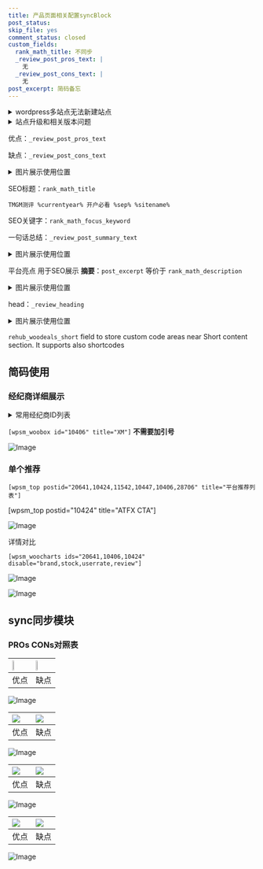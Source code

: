 ```yaml
---
title: 产品页面相关配置syncBlock
post_status: 
skip_file: yes
comment_status: closed
custom_fields:
  rank_math_title: 不同步
  _review_post_pros_text: |
    无
  _review_post_cons_text: |
    无
post_excerpt: 简码备忘
---
```

<details><summary>wordpress多站点无法新建站点</summary>

<li>和报错需要清理cookies一样的原因</li>
<li>wp-config.php里面<code>define( 'SUBDOMAIN_INSTALL', false );//子域名安装</code></li>
<li>新建子站点是用<code>define( 'SUBDOMAIN_INSTALL', true);//子域名安装</code> 完成以后，改成<code>false</code></li>
</details>

<details><summary>站点升级和相关版本问题</summary>

<p>wordpress：5.9.9
woocommerce：7.5.1
出现问题的地方：主题选项里面>><strong>Product layout >>compact style</strong></p>
<p>如何出现没有用过的字段 导致无法保存。先导出配置 然后进行修改，后面再次恢复即可。</p>
<p>出现部分字段无法显示时，需要返回默认布局后，对产品进行保存就好了。</p>
<p></p>
</details>

优点：`_review_post_pros_text`

缺点：`_review_post_cons_text`

<details><summary>图片展示使用位置</summary>

<img src="https://prod-files-secure.s3.us-west-2.amazonaws.com/39ed1227-6d7d-4570-be36-9ccd4a2c4241/f51d3d83-55d4-4bdf-9604-f37ec77ab556/Untitled.png?X-Amz-Algorithm=AWS4-HMAC-SHA256&X-Amz-Content-Sha256=UNSIGNED-PAYLOAD&X-Amz-Credential=ASIAZI2LB466VZG4NGDA%2F20250317%2Fus-west-2%2Fs3%2Faws4_request&X-Amz-Date=20250317T225518Z&X-Amz-Expires=3600&X-Amz-Security-Token=IQoJb3JpZ2luX2VjEPf%2F%2F%2F%2F%2F%2F%2F%2F%2F%2FwEaCXVzLXdlc3QtMiJHMEUCIQCk8xLcXDJoVPR%2B%2BJ3WK5lNwgwVPaIdW20RKGCAyRJcpgIgML5NW69KR%2F6Ofbtjh2JGtU6OBlN5anPPvM5IyBDr%2Bpcq%2FwMITxAAGgw2Mzc0MjMxODM4MDUiDJR7V5lX5jIm7aVBbCrcA7XeOZIDvdC2vzQ%2FtMBrl7%2BAl3D%2BN6yl3gigBgvLx2Uu84KLgfP73aGeGbasQxGDNePDY32T%2BV8%2BxRE7nN9mg8tP7rll2RJvelZjkeBNXQ78fUL4EhknQYTsutuXaMG1W34wDwJlfRlAgWYDiBy0vMGePJyJSB0usTT8bdX3ZsOT1i9aAoh8%2BllM%2FeTGC0wA48Ml1%2BeGZEIGSqdHwa7ZhH5q%2FK7KbI8%2Fhu5wvatgv4dhMrgVuChcMw3T2bPjhxHrWIHEx8PlyLHWMthsF6BAjMuRD4Yh12OaT3FhXF1V593XrlkXQDjJYoynFDn03%2B6IlL7OKVMbcjJI2QP3IhvqOx65796FaCABn7hnnfgf%2BANfHpv3eZ3TPg80GUt9QBggqXa8BOT5gIe46AyY5Vgcr4l3f9rnx%2B5w0hRMXb26JAPVXaf5FOAgPFr3%2FtcpedyDqdyNCAVAsb2pqnyZeQKknlaqyhWKFLOjQeSRj%2FEnE0e%2Fym%2Bt8kME0RLAT5IMOVF50TshZ3O%2Bwq2SjMZab6ChrOJBPXF%2F%2FSghdNtWlEPXxtawDHIJhzXPlHu8rziGLXhb6hDG7CyQm1BCn8blt4luONpc9%2Bao%2FgLRY2F4QPQrQcCNTuXLHysZBe66odccMLu%2F4r4GOqUB4IunWSfJ9KKMiaZMHSM3A0z%2BPWROFLF3ki4c9r33MuWH2lAbJo53%2BqFwfxFRO%2BB%2BoZK2lQI1PoD3NYUBbkvs0m1dR2w9XEEcsmWOY83NzHBqRQ6ElRuyVpOJfk4ket8z%2FdiH1apH5N4j4Sbw2g1FZhepHi2FYbFsojm0rfUe4sMQMuyfZsiILlYM2shvR5VLy8%2BJrVL2zji0LlImZS%2F0i%2BqkOycy&X-Amz-Signature=9dd969c147cdd5412d25f315ddb1aa04a2b937d31e9477ccfcccffb401324704&X-Amz-SignedHeaders=host&x-id=GetObject" alt="Image">
</details>

SEO标题：`rank_math_title`

`TMGM测评 %currentyear% 开户必看 %sep% %sitename%`

SEO关键字：`rank_math_focus_keyword`

一句话总结：`_review_post_summary_text`

<details><summary>图片展示使用位置</summary>

<img src="https://prod-files-secure.s3.us-west-2.amazonaws.com/39ed1227-6d7d-4570-be36-9ccd4a2c4241/4b96a922-296c-4f4e-8630-d1c870cbce01/Untitled.png?X-Amz-Algorithm=AWS4-HMAC-SHA256&X-Amz-Content-Sha256=UNSIGNED-PAYLOAD&X-Amz-Credential=ASIAZI2LB466TBOQYPRV%2F20250317%2Fus-west-2%2Fs3%2Faws4_request&X-Amz-Date=20250317T225519Z&X-Amz-Expires=3600&X-Amz-Security-Token=IQoJb3JpZ2luX2VjEPf%2F%2F%2F%2F%2F%2F%2F%2F%2F%2FwEaCXVzLXdlc3QtMiJGMEQCICCkvJTpmZ3kyl4kLt%2BtZ6cIVqU5ei2IPdSgbIp2yEvJAiBrE8Z6AWIMYPOJRh2VvjRp%2F5efQMcKPXLPSVrA6R3NzSr%2FAwhPEAAaDDYzNzQyMzE4MzgwNSIMG4PKFoQuZyFnZfLpKtwDSsfMFtgyz3csqINUZlHYs4sSIEMZzQ8s545xbdVeREuWlD7oCFllZIQK4%2Bt%2Fs6AO%2Fy%2FgCJ%2BWd7YG655fJZhERpcVFRNNqOdnb%2F12cEM0w3b15YwCQaSNZDUsSqiHzzkwjcSblRocbIIPB8xH%2Fdl3LRNX9Sk150PD4PVKc13CgOfuhrY3f%2FX0k2yoJnKuhto51BJ1APAHWglyaE4T3a9XhJLI4Cy6TbyN7Gb%2F1A5u6HcUMvKCinNfaPt7UW1so7nio85iReb%2BlIzOJFcjLUREk7qYkofq2TekiHJwMba9X0oCDBL%2FbwyUlUI1MXvWESuDYf90lyu46o%2Fr7HvAFn%2FVmc%2FTD4f1WJlcsQtr6uK0Kjzg0I%2Bt0stiq%2BnnetEalRilWPGV4fwLXRuY4ybYXZ7lNVq3FE0iv8LkpYf1NyuyKP9NtEdVJihUW7BiAes1gveVxNJ%2B2DNXjhZWbrqUHkxF%2BkVuwpsEkK6faHS6cwGQhuo8b8OqmFusWEY7OslpG2Hq7TzSA91ewSNwqcbARzw322dE5l%2FMAgnWRkl7JWsvNoAWzzva6CKtUfSVwpU3zPzJ18gr%2BYQx9CwFTaQ7Uh2qmVtMsQfqwAocq2CTxKwHHq%2Ban476cZsNf3cV%2Fx0wkr%2FivgY6pgEorx41t%2BUtIR9gdOkN%2FbzBHV03Lg6YuPTJjT3mzL74Y%2BSZIggF4m7pmGzeWv%2B0jFQ3DKLdpFveje2vR6BB17ztLeEuOgGjztg3wgjPmurdxzKD3xfT%2BU7%2FYQdzEZb7zgpES9msPtPR8IxYMESiuLG6qKs5PFUN5qja9JfK7bPF%2BekGw4gubfqmLDNsRXhStfZbwOw7pCVFe52x%2BUg%2Btrx%2FubeqspTV&X-Amz-Signature=7099d902759082ae0d10ae526906a012a2987f0ad66392ab5de5c1197150192d&X-Amz-SignedHeaders=host&x-id=GetObject" alt="Image">
</details>

平台亮点 用于SEO展示 **摘要**：`post_excerpt`  等价于 `rank_math_description`

<details><summary>图片展示使用位置</summary>

<img src="https://prod-files-secure.s3.us-west-2.amazonaws.com/39ed1227-6d7d-4570-be36-9ccd4a2c4241/1ee11f63-b60a-4dfe-a7a7-d58ff23b5d88/Untitled.png?X-Amz-Algorithm=AWS4-HMAC-SHA256&X-Amz-Content-Sha256=UNSIGNED-PAYLOAD&X-Amz-Credential=ASIAZI2LB466ZJEN2Y4R%2F20250317%2Fus-west-2%2Fs3%2Faws4_request&X-Amz-Date=20250317T225523Z&X-Amz-Expires=3600&X-Amz-Security-Token=IQoJb3JpZ2luX2VjEPf%2F%2F%2F%2F%2F%2F%2F%2F%2F%2FwEaCXVzLXdlc3QtMiJHMEUCIQCk7uJ946qZRXXry5Art69XM4FLGdPXqayHqauiCBMuyQIgSY%2FKBco1%2FKj7f%2BKRTv7LNumf4wpHz8xcdobiX7KPyToq%2FwMITxAAGgw2Mzc0MjMxODM4MDUiDGAGiWr76zYMQt2D3yrcA%2FF4e1PDzIedEfhwTelsQvW8kttITHVEHNxv3E9bjvG%2BP4oATy%2FI54fcmi64TZRba62JekBkPmUjyGIX5Cei%2FDIYhg48p8KF4oyEKjwW1OspzErnFYQn%2BveKj8kFKr%2BiY0GNGnjbTM84dNOpU%2F9%2BlQKbGOghD1xS4xy215zRbdUUnI9i84vniiF05YH8QlUjN2nuSBP49U78BLXTSwGGZViTBQOQRenDrCO8yR%2B%2F4b8R0%2BXxkkx4e0f79X%2F29vxCoanNOVXH3MIrVcz4z7YBYB9CEUG5M5c8xlBsxNm%2BoDsgJ%2FukRmg3jzzgvVHWFQV%2FtO5QbPyMKrEq8sEem%2FxS5nPnI9FrjWFXYEUey6gshOHCDXEXpofRdnXLFqb8i7Xp6PrcWvocK43v5qi0ghkrHt4SXBTEY%2F5HUoJUMopuhNETiCY7ya6yB0oneuJtewXncxTH4iXS4MQfOZhjpfp9V%2FiutiNOi3awqOi%2FHODsAGU0d9Q9qCy%2F1bXv0ZpmZ2K3bvmUv841sV3ehoKpLs8RhHszQaD3vx6ntde%2B6R2n17x2E8VFxBSqdY268rW1it7EPmBA7NbWRgsx5oiBLHsUCkeTrl94Dyce56KzpUtPhWDBcDvaQ5S%2BnP6doLfQMKm%2F4r4GOqUBFtEtoHcsxCtMQF%2BnlPouBV2FcBx50EDetpl71YDmQGl0gyjH3rqSm2vzXTC0RuGIhTUTjaY%2BsGKWW6wuLcweCA264JhSD9IlbC1ypSXqZ6Wwphdi0CJT7mosM9ZWHM01jilybBCyjI7TwYFJZt0rX1vutHmgHmoZe6IEMqdv80d6RD3WM6tX8BwHK6ZyihMRvVNlotiFsPHaqC1HkdFFlrMMYaY0&X-Amz-Signature=a54617981e7ee86068311a3dc3c665a5dc0a1b98ee725d9c9d103aad63c181ed&X-Amz-SignedHeaders=host&x-id=GetObject" alt="Image">
<img src="https://prod-files-secure.s3.us-west-2.amazonaws.com/39ed1227-6d7d-4570-be36-9ccd4a2c4241/ad4118b5-78d8-4fbe-801e-3b29b5d99c01/Untitled.png?X-Amz-Algorithm=AWS4-HMAC-SHA256&X-Amz-Content-Sha256=UNSIGNED-PAYLOAD&X-Amz-Credential=ASIAZI2LB466ZJEN2Y4R%2F20250317%2Fus-west-2%2Fs3%2Faws4_request&X-Amz-Date=20250317T225523Z&X-Amz-Expires=3600&X-Amz-Security-Token=IQoJb3JpZ2luX2VjEPf%2F%2F%2F%2F%2F%2F%2F%2F%2F%2FwEaCXVzLXdlc3QtMiJHMEUCIQCk7uJ946qZRXXry5Art69XM4FLGdPXqayHqauiCBMuyQIgSY%2FKBco1%2FKj7f%2BKRTv7LNumf4wpHz8xcdobiX7KPyToq%2FwMITxAAGgw2Mzc0MjMxODM4MDUiDGAGiWr76zYMQt2D3yrcA%2FF4e1PDzIedEfhwTelsQvW8kttITHVEHNxv3E9bjvG%2BP4oATy%2FI54fcmi64TZRba62JekBkPmUjyGIX5Cei%2FDIYhg48p8KF4oyEKjwW1OspzErnFYQn%2BveKj8kFKr%2BiY0GNGnjbTM84dNOpU%2F9%2BlQKbGOghD1xS4xy215zRbdUUnI9i84vniiF05YH8QlUjN2nuSBP49U78BLXTSwGGZViTBQOQRenDrCO8yR%2B%2F4b8R0%2BXxkkx4e0f79X%2F29vxCoanNOVXH3MIrVcz4z7YBYB9CEUG5M5c8xlBsxNm%2BoDsgJ%2FukRmg3jzzgvVHWFQV%2FtO5QbPyMKrEq8sEem%2FxS5nPnI9FrjWFXYEUey6gshOHCDXEXpofRdnXLFqb8i7Xp6PrcWvocK43v5qi0ghkrHt4SXBTEY%2F5HUoJUMopuhNETiCY7ya6yB0oneuJtewXncxTH4iXS4MQfOZhjpfp9V%2FiutiNOi3awqOi%2FHODsAGU0d9Q9qCy%2F1bXv0ZpmZ2K3bvmUv841sV3ehoKpLs8RhHszQaD3vx6ntde%2B6R2n17x2E8VFxBSqdY268rW1it7EPmBA7NbWRgsx5oiBLHsUCkeTrl94Dyce56KzpUtPhWDBcDvaQ5S%2BnP6doLfQMKm%2F4r4GOqUBFtEtoHcsxCtMQF%2BnlPouBV2FcBx50EDetpl71YDmQGl0gyjH3rqSm2vzXTC0RuGIhTUTjaY%2BsGKWW6wuLcweCA264JhSD9IlbC1ypSXqZ6Wwphdi0CJT7mosM9ZWHM01jilybBCyjI7TwYFJZt0rX1vutHmgHmoZe6IEMqdv80d6RD3WM6tX8BwHK6ZyihMRvVNlotiFsPHaqC1HkdFFlrMMYaY0&X-Amz-Signature=89fee0aa09a088debd6cc67f8681c2a426f34240b61a9b3b4717898964913dc4&X-Amz-SignedHeaders=host&x-id=GetObject" alt="Image">
<img src="https://prod-files-secure.s3.us-west-2.amazonaws.com/39ed1227-6d7d-4570-be36-9ccd4a2c4241/a38cf7c9-a79c-4b64-9e94-13589fe0758b/Untitled.png?X-Amz-Algorithm=AWS4-HMAC-SHA256&X-Amz-Content-Sha256=UNSIGNED-PAYLOAD&X-Amz-Credential=ASIAZI2LB466ZJEN2Y4R%2F20250317%2Fus-west-2%2Fs3%2Faws4_request&X-Amz-Date=20250317T225523Z&X-Amz-Expires=3600&X-Amz-Security-Token=IQoJb3JpZ2luX2VjEPf%2F%2F%2F%2F%2F%2F%2F%2F%2F%2FwEaCXVzLXdlc3QtMiJHMEUCIQCk7uJ946qZRXXry5Art69XM4FLGdPXqayHqauiCBMuyQIgSY%2FKBco1%2FKj7f%2BKRTv7LNumf4wpHz8xcdobiX7KPyToq%2FwMITxAAGgw2Mzc0MjMxODM4MDUiDGAGiWr76zYMQt2D3yrcA%2FF4e1PDzIedEfhwTelsQvW8kttITHVEHNxv3E9bjvG%2BP4oATy%2FI54fcmi64TZRba62JekBkPmUjyGIX5Cei%2FDIYhg48p8KF4oyEKjwW1OspzErnFYQn%2BveKj8kFKr%2BiY0GNGnjbTM84dNOpU%2F9%2BlQKbGOghD1xS4xy215zRbdUUnI9i84vniiF05YH8QlUjN2nuSBP49U78BLXTSwGGZViTBQOQRenDrCO8yR%2B%2F4b8R0%2BXxkkx4e0f79X%2F29vxCoanNOVXH3MIrVcz4z7YBYB9CEUG5M5c8xlBsxNm%2BoDsgJ%2FukRmg3jzzgvVHWFQV%2FtO5QbPyMKrEq8sEem%2FxS5nPnI9FrjWFXYEUey6gshOHCDXEXpofRdnXLFqb8i7Xp6PrcWvocK43v5qi0ghkrHt4SXBTEY%2F5HUoJUMopuhNETiCY7ya6yB0oneuJtewXncxTH4iXS4MQfOZhjpfp9V%2FiutiNOi3awqOi%2FHODsAGU0d9Q9qCy%2F1bXv0ZpmZ2K3bvmUv841sV3ehoKpLs8RhHszQaD3vx6ntde%2B6R2n17x2E8VFxBSqdY268rW1it7EPmBA7NbWRgsx5oiBLHsUCkeTrl94Dyce56KzpUtPhWDBcDvaQ5S%2BnP6doLfQMKm%2F4r4GOqUBFtEtoHcsxCtMQF%2BnlPouBV2FcBx50EDetpl71YDmQGl0gyjH3rqSm2vzXTC0RuGIhTUTjaY%2BsGKWW6wuLcweCA264JhSD9IlbC1ypSXqZ6Wwphdi0CJT7mosM9ZWHM01jilybBCyjI7TwYFJZt0rX1vutHmgHmoZe6IEMqdv80d6RD3WM6tX8BwHK6ZyihMRvVNlotiFsPHaqC1HkdFFlrMMYaY0&X-Amz-Signature=773f1c7db4bd7f3397da38a94e08904bb3b638521da2541f203ee284dcff88d8&X-Amz-SignedHeaders=host&x-id=GetObject" alt="Image">
<img src="https://prod-files-secure.s3.us-west-2.amazonaws.com/39ed1227-6d7d-4570-be36-9ccd4a2c4241/7da6fc1e-d2ac-42ae-8c75-cb5749aa18f6/Untitled.png?X-Amz-Algorithm=AWS4-HMAC-SHA256&X-Amz-Content-Sha256=UNSIGNED-PAYLOAD&X-Amz-Credential=ASIAZI2LB466ZJEN2Y4R%2F20250317%2Fus-west-2%2Fs3%2Faws4_request&X-Amz-Date=20250317T225523Z&X-Amz-Expires=3600&X-Amz-Security-Token=IQoJb3JpZ2luX2VjEPf%2F%2F%2F%2F%2F%2F%2F%2F%2F%2FwEaCXVzLXdlc3QtMiJHMEUCIQCk7uJ946qZRXXry5Art69XM4FLGdPXqayHqauiCBMuyQIgSY%2FKBco1%2FKj7f%2BKRTv7LNumf4wpHz8xcdobiX7KPyToq%2FwMITxAAGgw2Mzc0MjMxODM4MDUiDGAGiWr76zYMQt2D3yrcA%2FF4e1PDzIedEfhwTelsQvW8kttITHVEHNxv3E9bjvG%2BP4oATy%2FI54fcmi64TZRba62JekBkPmUjyGIX5Cei%2FDIYhg48p8KF4oyEKjwW1OspzErnFYQn%2BveKj8kFKr%2BiY0GNGnjbTM84dNOpU%2F9%2BlQKbGOghD1xS4xy215zRbdUUnI9i84vniiF05YH8QlUjN2nuSBP49U78BLXTSwGGZViTBQOQRenDrCO8yR%2B%2F4b8R0%2BXxkkx4e0f79X%2F29vxCoanNOVXH3MIrVcz4z7YBYB9CEUG5M5c8xlBsxNm%2BoDsgJ%2FukRmg3jzzgvVHWFQV%2FtO5QbPyMKrEq8sEem%2FxS5nPnI9FrjWFXYEUey6gshOHCDXEXpofRdnXLFqb8i7Xp6PrcWvocK43v5qi0ghkrHt4SXBTEY%2F5HUoJUMopuhNETiCY7ya6yB0oneuJtewXncxTH4iXS4MQfOZhjpfp9V%2FiutiNOi3awqOi%2FHODsAGU0d9Q9qCy%2F1bXv0ZpmZ2K3bvmUv841sV3ehoKpLs8RhHszQaD3vx6ntde%2B6R2n17x2E8VFxBSqdY268rW1it7EPmBA7NbWRgsx5oiBLHsUCkeTrl94Dyce56KzpUtPhWDBcDvaQ5S%2BnP6doLfQMKm%2F4r4GOqUBFtEtoHcsxCtMQF%2BnlPouBV2FcBx50EDetpl71YDmQGl0gyjH3rqSm2vzXTC0RuGIhTUTjaY%2BsGKWW6wuLcweCA264JhSD9IlbC1ypSXqZ6Wwphdi0CJT7mosM9ZWHM01jilybBCyjI7TwYFJZt0rX1vutHmgHmoZe6IEMqdv80d6RD3WM6tX8BwHK6ZyihMRvVNlotiFsPHaqC1HkdFFlrMMYaY0&X-Amz-Signature=ecabdd1890302f446c83a2e499337269eceee4b0b6ac996986db7e0836523928&X-Amz-SignedHeaders=host&x-id=GetObject" alt="Image">
<img src="https://prod-files-secure.s3.us-west-2.amazonaws.com/39ed1227-6d7d-4570-be36-9ccd4a2c4241/7e97f40a-eaee-47f5-b2f9-475f96808fa7/Untitled.png?X-Amz-Algorithm=AWS4-HMAC-SHA256&X-Amz-Content-Sha256=UNSIGNED-PAYLOAD&X-Amz-Credential=ASIAZI2LB466ZJEN2Y4R%2F20250317%2Fus-west-2%2Fs3%2Faws4_request&X-Amz-Date=20250317T225523Z&X-Amz-Expires=3600&X-Amz-Security-Token=IQoJb3JpZ2luX2VjEPf%2F%2F%2F%2F%2F%2F%2F%2F%2F%2FwEaCXVzLXdlc3QtMiJHMEUCIQCk7uJ946qZRXXry5Art69XM4FLGdPXqayHqauiCBMuyQIgSY%2FKBco1%2FKj7f%2BKRTv7LNumf4wpHz8xcdobiX7KPyToq%2FwMITxAAGgw2Mzc0MjMxODM4MDUiDGAGiWr76zYMQt2D3yrcA%2FF4e1PDzIedEfhwTelsQvW8kttITHVEHNxv3E9bjvG%2BP4oATy%2FI54fcmi64TZRba62JekBkPmUjyGIX5Cei%2FDIYhg48p8KF4oyEKjwW1OspzErnFYQn%2BveKj8kFKr%2BiY0GNGnjbTM84dNOpU%2F9%2BlQKbGOghD1xS4xy215zRbdUUnI9i84vniiF05YH8QlUjN2nuSBP49U78BLXTSwGGZViTBQOQRenDrCO8yR%2B%2F4b8R0%2BXxkkx4e0f79X%2F29vxCoanNOVXH3MIrVcz4z7YBYB9CEUG5M5c8xlBsxNm%2BoDsgJ%2FukRmg3jzzgvVHWFQV%2FtO5QbPyMKrEq8sEem%2FxS5nPnI9FrjWFXYEUey6gshOHCDXEXpofRdnXLFqb8i7Xp6PrcWvocK43v5qi0ghkrHt4SXBTEY%2F5HUoJUMopuhNETiCY7ya6yB0oneuJtewXncxTH4iXS4MQfOZhjpfp9V%2FiutiNOi3awqOi%2FHODsAGU0d9Q9qCy%2F1bXv0ZpmZ2K3bvmUv841sV3ehoKpLs8RhHszQaD3vx6ntde%2B6R2n17x2E8VFxBSqdY268rW1it7EPmBA7NbWRgsx5oiBLHsUCkeTrl94Dyce56KzpUtPhWDBcDvaQ5S%2BnP6doLfQMKm%2F4r4GOqUBFtEtoHcsxCtMQF%2BnlPouBV2FcBx50EDetpl71YDmQGl0gyjH3rqSm2vzXTC0RuGIhTUTjaY%2BsGKWW6wuLcweCA264JhSD9IlbC1ypSXqZ6Wwphdi0CJT7mosM9ZWHM01jilybBCyjI7TwYFJZt0rX1vutHmgHmoZe6IEMqdv80d6RD3WM6tX8BwHK6ZyihMRvVNlotiFsPHaqC1HkdFFlrMMYaY0&X-Amz-Signature=a3589262c37d937f4d64f34f02ee6a24c3a352961b96bc56c56d5206d027a625&X-Amz-SignedHeaders=host&x-id=GetObject" alt="Image">
</details>

head：`_review_heading`

<details><summary>图片展示使用位置</summary>

<img src="https://prod-files-secure.s3.us-west-2.amazonaws.com/39ed1227-6d7d-4570-be36-9ccd4a2c4241/3a4650ad-9887-415c-889a-edd51fa54f27/Untitled.png?X-Amz-Algorithm=AWS4-HMAC-SHA256&X-Amz-Content-Sha256=UNSIGNED-PAYLOAD&X-Amz-Credential=ASIAZI2LB466XEEDKZHY%2F20250317%2Fus-west-2%2Fs3%2Faws4_request&X-Amz-Date=20250317T225524Z&X-Amz-Expires=3600&X-Amz-Security-Token=IQoJb3JpZ2luX2VjEPf%2F%2F%2F%2F%2F%2F%2F%2F%2F%2FwEaCXVzLXdlc3QtMiJHMEUCIGecfQQL9kw%2FqqLRovKXWPrUWwvu9MvlivqIKOBOrEyBAiEApY7uf9osgEKz%2FBfbFOJ01P1554r1VFb23A9wjFmWFgoq%2FwMITxAAGgw2Mzc0MjMxODM4MDUiDIzpw8e9eW2EfpgcQyrcA9ekdiX5Vtn%2FECHHZDeLR4KWK9xiBj9ZrxfXv2myEToB6zTPZVPiUBfJoxD6Wm2rE2sgTHrYiqceOIK%2FZMgKS6eIo%2Bvj%2F85bVnZfPXdKUTwZOXgKFADxfZApjTet%2Fky7JQXZeM9CW%2B7ccPX%2FJAQ7Y%2BH6pCxKizeMopuU7Y0cPgrEiyiShtdxaMmDDkpr2su0o1kUtudU8LIG1z5E%2Fy%2BpUGWOqivPFHiP88kHhvxz7wQ2FvAa4tSvIqTJR6DYvt6P%2BjY9%2FYeItJtpS5mQlvmSMemCldoez5XuD%2Fh0FNKFO8a%2Blbgfal2BzspnLC2BUXdoILBo8RnBRnd31hEAOBfiJj3QjI87Eya8YLvEwn6gEFlDjUXTBcCMvWeXC3giC5fboskt2c%2BFeN4IREvW0xdLp7QeZIGgXEHIAVLFnBiRbXiwX1iYLqFMoDgULcZUIFc8ppoPIawMsuNCNVcRlOz3rsGLcO6hnUw1zWNOnaT9UffAHoPFQTZ8K3Rls3lnAdijrREj1FxPSJZbi9idbH5I5FisnN9GHGit4IIN0lYQNHHCrKtBALASRnw9u7gWrOHeToGPp95BmOq9JRTjtVHeocmrImpvDD7du0Q6qYCq1QTussqRYaJiAGzfodytMPm%2F4r4GOqUBVmGD2%2FBzXLZ1jqQa59WZz0FGRjw1bN2nGwxuyws0ddsMu40nQ3fFOHZQ2MgH7IqybQHE%2FySAH1R3tYVMWBQaBPa90W2QTrcQjWOjv1eCnuLJya2IcFYFNGxk0%2FdcmG4qJbej4JXvb62LyP9YLD%2Bj1M3JWuox9EWJ%2FivVwM8L%2B586wZK1IIS8lCrz2HfSWtWQNK%2FCAQ2XhqTUn67%2BsnFz9JvZKR1M&X-Amz-Signature=bfa500bca9c365188ac644465fbce20e06f8471ec556728e3f546cd1d5e7fdb2&X-Amz-SignedHeaders=host&x-id=GetObject" alt="Image">
</details>

`rehub_woodeals_short`	field to store custom code areas near Short content section. It supports also shortcodes



## 简码使用

### 经纪商详细展示

<details><summary>常用经纪商ID列表</summary>

<pre><code class="php">嘉盛 ===> 20641  [wpsm_woobox id="20641" title="嘉盛"]
易信easymarkets ===> 11542  [wpsm_woobox id="11542" title="易信easymarkets"]
ATFX外汇 ===> 10424  [wpsm_woobox id="10424" title="ATFX"]
XM ===> 10406  [wpsm_woobox id="10406" title="XM"]
TMGM ===> 29622  [wpsm_woobox id="29622" title="TMGM"]
HYCM ===> 10447  [wpsm_woobox id="10447" title="HYCM"]
fpmarkets澳福外汇 ===> 20639  [wpsm_woobox id="20639" title="fpmarkets澳福外汇"]</code></pre>
</details>

`[wpsm_woobox id="10406" title="XM"]` **不需要加引号**

![Image](https://prod-files-secure.s3.us-west-2.amazonaws.com/39ed1227-6d7d-4570-be36-9ccd4a2c4241/4f898f9d-0fa7-4e43-acd3-ac6bc7be575a/Untitled.png?X-Amz-Algorithm=AWS4-HMAC-SHA256&X-Amz-Content-Sha256=UNSIGNED-PAYLOAD&X-Amz-Credential=ASIAZI2LB4665XUME5GR%2F20250317%2Fus-west-2%2Fs3%2Faws4_request&X-Amz-Date=20250317T225517Z&X-Amz-Expires=3600&X-Amz-Security-Token=IQoJb3JpZ2luX2VjEPb%2F%2F%2F%2F%2F%2F%2F%2F%2F%2FwEaCXVzLXdlc3QtMiJHMEUCIQCj5YvEpSDRTD833Gie9lr7QJ6cPO92yDukLY2hZuUdWgIgSy9%2FXsKbswOeKMW0FiWjS1iGsuIWeEg5ElKtge4TJowq%2FwMITxAAGgw2Mzc0MjMxODM4MDUiDE6hV6f%2BGNrmka3ElCrcA3SxVGppY01bSSdmZfBiVEuQS%2BMl4iS6CVhQ%2FPJaacmzSdtyoGUS2M96ZZb3JP59ljRGmtcE2wATSCkhU%2BcCjUBZwWNIB6sTSi6f0xoCQzNd3HrXyLDtz5SwftsnHwz1Cl6TZPDVBP1S8My%2Bn7VQfVAXWJep8p0dXGW%2B6Joxfz5pAi7sYAkVyeBT7Yax7GYPqC6bUxKB4WhDG3jL1A8U2f9I%2BmeO4qA1B2U0Qd8lFLjlkDrphNLREUE4QKW1qTejW6pPnTgwPny2iZINlekcUvFsqj3RJbrcipVEEjiifME9GfoCDW14bFewYoyulkjheOsoaASvA04rDHpQY2SOSwrxzqdPA4bSLmWqFabjGKAQESQ7NSuCjJxfvRhbug0dpX043RUlgO21zsMrgnGW4pRkewvzSbbgM6bDcI9VPjtHjjB5Yc1qV4Sw2N3sYKx%2FvKZUOI6ETWJXs0uXVG27Qy%2BcfV8y0Pd4yDmL%2BzpqP0TfFStePho7APwBDMPiWbeJaNL3K18tyhkhJLDATkRXsXtC%2FwPTEbe0dkY%2FVoQKTbNL0NRFggpzzmHOiEt0UfwBBiCQOrs0o8EHa0R6UcCx86eXjlboSeyOF26%2Bv2hgEz8DjrpGJcrB3zEqP6%2FiMP2%2B4r4GOqUB7IJXE3TaEWvsxdKavj5%2B83Z6YsFE6YMgnHzBHwOsa6u0R3iB0Yg1FJVulFX52ALvpSR7Jn7hXzGT%2FDVb3IIDgXqMfNM2gCyWz9L76Jw%2FSvNEhAxCztWhE195HgbJi%2FgU8bhvGipyY5J8l8vfNBMUBE350kQG7p90V5n4HwkqMcWq7Hm7nanHV%2B6GRuY37sZoGJled0hznxObo%2BkA77Hi%2BHz4G0qN&X-Amz-Signature=b31fe68e655ca3841cdaff8e473897bae97da8693024673138cd2b669821d1d6&X-Amz-SignedHeaders=host&x-id=GetObject)

### 单个推荐
`[wpsm_top postid="20641,10424,11542,10447,10406,28706" title="平台推荐列表"]`

[wpsm_top postid="10424" title="ATFX CTA"]

![Image](https://prod-files-secure.s3.us-west-2.amazonaws.com/39ed1227-6d7d-4570-be36-9ccd4a2c4241/5ac620dc-51a8-48b6-b55d-91f47299193c/Untitled.png?X-Amz-Algorithm=AWS4-HMAC-SHA256&X-Amz-Content-Sha256=UNSIGNED-PAYLOAD&X-Amz-Credential=ASIAZI2LB4665XUME5GR%2F20250317%2Fus-west-2%2Fs3%2Faws4_request&X-Amz-Date=20250317T225517Z&X-Amz-Expires=3600&X-Amz-Security-Token=IQoJb3JpZ2luX2VjEPb%2F%2F%2F%2F%2F%2F%2F%2F%2F%2FwEaCXVzLXdlc3QtMiJHMEUCIQCj5YvEpSDRTD833Gie9lr7QJ6cPO92yDukLY2hZuUdWgIgSy9%2FXsKbswOeKMW0FiWjS1iGsuIWeEg5ElKtge4TJowq%2FwMITxAAGgw2Mzc0MjMxODM4MDUiDE6hV6f%2BGNrmka3ElCrcA3SxVGppY01bSSdmZfBiVEuQS%2BMl4iS6CVhQ%2FPJaacmzSdtyoGUS2M96ZZb3JP59ljRGmtcE2wATSCkhU%2BcCjUBZwWNIB6sTSi6f0xoCQzNd3HrXyLDtz5SwftsnHwz1Cl6TZPDVBP1S8My%2Bn7VQfVAXWJep8p0dXGW%2B6Joxfz5pAi7sYAkVyeBT7Yax7GYPqC6bUxKB4WhDG3jL1A8U2f9I%2BmeO4qA1B2U0Qd8lFLjlkDrphNLREUE4QKW1qTejW6pPnTgwPny2iZINlekcUvFsqj3RJbrcipVEEjiifME9GfoCDW14bFewYoyulkjheOsoaASvA04rDHpQY2SOSwrxzqdPA4bSLmWqFabjGKAQESQ7NSuCjJxfvRhbug0dpX043RUlgO21zsMrgnGW4pRkewvzSbbgM6bDcI9VPjtHjjB5Yc1qV4Sw2N3sYKx%2FvKZUOI6ETWJXs0uXVG27Qy%2BcfV8y0Pd4yDmL%2BzpqP0TfFStePho7APwBDMPiWbeJaNL3K18tyhkhJLDATkRXsXtC%2FwPTEbe0dkY%2FVoQKTbNL0NRFggpzzmHOiEt0UfwBBiCQOrs0o8EHa0R6UcCx86eXjlboSeyOF26%2Bv2hgEz8DjrpGJcrB3zEqP6%2FiMP2%2B4r4GOqUB7IJXE3TaEWvsxdKavj5%2B83Z6YsFE6YMgnHzBHwOsa6u0R3iB0Yg1FJVulFX52ALvpSR7Jn7hXzGT%2FDVb3IIDgXqMfNM2gCyWz9L76Jw%2FSvNEhAxCztWhE195HgbJi%2FgU8bhvGipyY5J8l8vfNBMUBE350kQG7p90V5n4HwkqMcWq7Hm7nanHV%2B6GRuY37sZoGJled0hznxObo%2BkA77Hi%2BHz4G0qN&X-Amz-Signature=bc5ff7190591c97bd25cfe6b63c7120c1f446fe2df17b1c3a54baf01b93de935&X-Amz-SignedHeaders=host&x-id=GetObject)

详情对比

`[wpsm_woocharts ids="20641,10406,10424" disable="brand,stock,userrate,review"]`

![Image](https://prod-files-secure.s3.us-west-2.amazonaws.com/39ed1227-6d7d-4570-be36-9ccd4a2c4241/bf3ba45f-b9f3-4295-8aef-b4a495fd25f4/Untitled.png?X-Amz-Algorithm=AWS4-HMAC-SHA256&X-Amz-Content-Sha256=UNSIGNED-PAYLOAD&X-Amz-Credential=ASIAZI2LB4665XUME5GR%2F20250317%2Fus-west-2%2Fs3%2Faws4_request&X-Amz-Date=20250317T225517Z&X-Amz-Expires=3600&X-Amz-Security-Token=IQoJb3JpZ2luX2VjEPb%2F%2F%2F%2F%2F%2F%2F%2F%2F%2FwEaCXVzLXdlc3QtMiJHMEUCIQCj5YvEpSDRTD833Gie9lr7QJ6cPO92yDukLY2hZuUdWgIgSy9%2FXsKbswOeKMW0FiWjS1iGsuIWeEg5ElKtge4TJowq%2FwMITxAAGgw2Mzc0MjMxODM4MDUiDE6hV6f%2BGNrmka3ElCrcA3SxVGppY01bSSdmZfBiVEuQS%2BMl4iS6CVhQ%2FPJaacmzSdtyoGUS2M96ZZb3JP59ljRGmtcE2wATSCkhU%2BcCjUBZwWNIB6sTSi6f0xoCQzNd3HrXyLDtz5SwftsnHwz1Cl6TZPDVBP1S8My%2Bn7VQfVAXWJep8p0dXGW%2B6Joxfz5pAi7sYAkVyeBT7Yax7GYPqC6bUxKB4WhDG3jL1A8U2f9I%2BmeO4qA1B2U0Qd8lFLjlkDrphNLREUE4QKW1qTejW6pPnTgwPny2iZINlekcUvFsqj3RJbrcipVEEjiifME9GfoCDW14bFewYoyulkjheOsoaASvA04rDHpQY2SOSwrxzqdPA4bSLmWqFabjGKAQESQ7NSuCjJxfvRhbug0dpX043RUlgO21zsMrgnGW4pRkewvzSbbgM6bDcI9VPjtHjjB5Yc1qV4Sw2N3sYKx%2FvKZUOI6ETWJXs0uXVG27Qy%2BcfV8y0Pd4yDmL%2BzpqP0TfFStePho7APwBDMPiWbeJaNL3K18tyhkhJLDATkRXsXtC%2FwPTEbe0dkY%2FVoQKTbNL0NRFggpzzmHOiEt0UfwBBiCQOrs0o8EHa0R6UcCx86eXjlboSeyOF26%2Bv2hgEz8DjrpGJcrB3zEqP6%2FiMP2%2B4r4GOqUB7IJXE3TaEWvsxdKavj5%2B83Z6YsFE6YMgnHzBHwOsa6u0R3iB0Yg1FJVulFX52ALvpSR7Jn7hXzGT%2FDVb3IIDgXqMfNM2gCyWz9L76Jw%2FSvNEhAxCztWhE195HgbJi%2FgU8bhvGipyY5J8l8vfNBMUBE350kQG7p90V5n4HwkqMcWq7Hm7nanHV%2B6GRuY37sZoGJled0hznxObo%2BkA77Hi%2BHz4G0qN&X-Amz-Signature=9cae13ab02bc5f0fb6638565973cb86e6a6d7c6b13ce5f7d45f983c01aa2cdf8&X-Amz-SignedHeaders=host&x-id=GetObject)

![Image](https://prod-files-secure.s3.us-west-2.amazonaws.com/39ed1227-6d7d-4570-be36-9ccd4a2c4241/30bc56ef-f383-4b48-9768-2ebc9e436ec0/Untitled.png?X-Amz-Algorithm=AWS4-HMAC-SHA256&X-Amz-Content-Sha256=UNSIGNED-PAYLOAD&X-Amz-Credential=ASIAZI2LB4665XUME5GR%2F20250317%2Fus-west-2%2Fs3%2Faws4_request&X-Amz-Date=20250317T225517Z&X-Amz-Expires=3600&X-Amz-Security-Token=IQoJb3JpZ2luX2VjEPb%2F%2F%2F%2F%2F%2F%2F%2F%2F%2FwEaCXVzLXdlc3QtMiJHMEUCIQCj5YvEpSDRTD833Gie9lr7QJ6cPO92yDukLY2hZuUdWgIgSy9%2FXsKbswOeKMW0FiWjS1iGsuIWeEg5ElKtge4TJowq%2FwMITxAAGgw2Mzc0MjMxODM4MDUiDE6hV6f%2BGNrmka3ElCrcA3SxVGppY01bSSdmZfBiVEuQS%2BMl4iS6CVhQ%2FPJaacmzSdtyoGUS2M96ZZb3JP59ljRGmtcE2wATSCkhU%2BcCjUBZwWNIB6sTSi6f0xoCQzNd3HrXyLDtz5SwftsnHwz1Cl6TZPDVBP1S8My%2Bn7VQfVAXWJep8p0dXGW%2B6Joxfz5pAi7sYAkVyeBT7Yax7GYPqC6bUxKB4WhDG3jL1A8U2f9I%2BmeO4qA1B2U0Qd8lFLjlkDrphNLREUE4QKW1qTejW6pPnTgwPny2iZINlekcUvFsqj3RJbrcipVEEjiifME9GfoCDW14bFewYoyulkjheOsoaASvA04rDHpQY2SOSwrxzqdPA4bSLmWqFabjGKAQESQ7NSuCjJxfvRhbug0dpX043RUlgO21zsMrgnGW4pRkewvzSbbgM6bDcI9VPjtHjjB5Yc1qV4Sw2N3sYKx%2FvKZUOI6ETWJXs0uXVG27Qy%2BcfV8y0Pd4yDmL%2BzpqP0TfFStePho7APwBDMPiWbeJaNL3K18tyhkhJLDATkRXsXtC%2FwPTEbe0dkY%2FVoQKTbNL0NRFggpzzmHOiEt0UfwBBiCQOrs0o8EHa0R6UcCx86eXjlboSeyOF26%2Bv2hgEz8DjrpGJcrB3zEqP6%2FiMP2%2B4r4GOqUB7IJXE3TaEWvsxdKavj5%2B83Z6YsFE6YMgnHzBHwOsa6u0R3iB0Yg1FJVulFX52ALvpSR7Jn7hXzGT%2FDVb3IIDgXqMfNM2gCyWz9L76Jw%2FSvNEhAxCztWhE195HgbJi%2FgU8bhvGipyY5J8l8vfNBMUBE350kQG7p90V5n4HwkqMcWq7Hm7nanHV%2B6GRuY37sZoGJled0hznxObo%2BkA77Hi%2BHz4G0qN&X-Amz-Signature=cdfe3e5ab277ec015a97cb060ed33be7ed36356c930661c70e36fff9d96f7ffa&X-Amz-SignedHeaders=host&x-id=GetObject)

## sync同步模块

### PROs CONs对照表

| <img src="https://cdn.ifttt.fun/gh/jarlin8/OSS@main/icons/customize/pros.svg" height="auto" width="37.3%"> | <img src="https://cdn.ifttt.fun/gh/jarlin8/OSS@main/icons/customize/cons.svg" height="auto" width="28.8%"> |
| :--- | :--- |
| 优点 | 缺点 |

![Image](https://prod-files-secure.s3.us-west-2.amazonaws.com/39ed1227-6d7d-4570-be36-9ccd4a2c4241/8742b755-dfb5-4004-9a5f-d6e561664bd8/Untitled.png?X-Amz-Algorithm=AWS4-HMAC-SHA256&X-Amz-Content-Sha256=UNSIGNED-PAYLOAD&X-Amz-Credential=ASIAZI2LB4665XUME5GR%2F20250317%2Fus-west-2%2Fs3%2Faws4_request&X-Amz-Date=20250317T225517Z&X-Amz-Expires=3600&X-Amz-Security-Token=IQoJb3JpZ2luX2VjEPb%2F%2F%2F%2F%2F%2F%2F%2F%2F%2FwEaCXVzLXdlc3QtMiJHMEUCIQCj5YvEpSDRTD833Gie9lr7QJ6cPO92yDukLY2hZuUdWgIgSy9%2FXsKbswOeKMW0FiWjS1iGsuIWeEg5ElKtge4TJowq%2FwMITxAAGgw2Mzc0MjMxODM4MDUiDE6hV6f%2BGNrmka3ElCrcA3SxVGppY01bSSdmZfBiVEuQS%2BMl4iS6CVhQ%2FPJaacmzSdtyoGUS2M96ZZb3JP59ljRGmtcE2wATSCkhU%2BcCjUBZwWNIB6sTSi6f0xoCQzNd3HrXyLDtz5SwftsnHwz1Cl6TZPDVBP1S8My%2Bn7VQfVAXWJep8p0dXGW%2B6Joxfz5pAi7sYAkVyeBT7Yax7GYPqC6bUxKB4WhDG3jL1A8U2f9I%2BmeO4qA1B2U0Qd8lFLjlkDrphNLREUE4QKW1qTejW6pPnTgwPny2iZINlekcUvFsqj3RJbrcipVEEjiifME9GfoCDW14bFewYoyulkjheOsoaASvA04rDHpQY2SOSwrxzqdPA4bSLmWqFabjGKAQESQ7NSuCjJxfvRhbug0dpX043RUlgO21zsMrgnGW4pRkewvzSbbgM6bDcI9VPjtHjjB5Yc1qV4Sw2N3sYKx%2FvKZUOI6ETWJXs0uXVG27Qy%2BcfV8y0Pd4yDmL%2BzpqP0TfFStePho7APwBDMPiWbeJaNL3K18tyhkhJLDATkRXsXtC%2FwPTEbe0dkY%2FVoQKTbNL0NRFggpzzmHOiEt0UfwBBiCQOrs0o8EHa0R6UcCx86eXjlboSeyOF26%2Bv2hgEz8DjrpGJcrB3zEqP6%2FiMP2%2B4r4GOqUB7IJXE3TaEWvsxdKavj5%2B83Z6YsFE6YMgnHzBHwOsa6u0R3iB0Yg1FJVulFX52ALvpSR7Jn7hXzGT%2FDVb3IIDgXqMfNM2gCyWz9L76Jw%2FSvNEhAxCztWhE195HgbJi%2FgU8bhvGipyY5J8l8vfNBMUBE350kQG7p90V5n4HwkqMcWq7Hm7nanHV%2B6GRuY37sZoGJled0hznxObo%2BkA77Hi%2BHz4G0qN&X-Amz-Signature=e7f6bcde064c9110a1a738097c79b66fe383102babc531d1eab88721afb9eff9&X-Amz-SignedHeaders=host&x-id=GetObject)

| <img src="https://cdn.ifttt.fun/gh/jarlin8/OSS@main/icons/customize/pros1.svg" height="auto"> | <img src="https://cdn.ifttt.fun/gh/jarlin8/OSS@main/icons/customize/cons1.svg" height="auto"> |
| :--- | :--- |
| 优点 | 缺点 |

![Image](https://prod-files-secure.s3.us-west-2.amazonaws.com/39ed1227-6d7d-4570-be36-9ccd4a2c4241/806358f8-c9c4-4e17-bb35-c6c76a5397a5/Untitled.png?X-Amz-Algorithm=AWS4-HMAC-SHA256&X-Amz-Content-Sha256=UNSIGNED-PAYLOAD&X-Amz-Credential=ASIAZI2LB4665XUME5GR%2F20250317%2Fus-west-2%2Fs3%2Faws4_request&X-Amz-Date=20250317T225517Z&X-Amz-Expires=3600&X-Amz-Security-Token=IQoJb3JpZ2luX2VjEPb%2F%2F%2F%2F%2F%2F%2F%2F%2F%2FwEaCXVzLXdlc3QtMiJHMEUCIQCj5YvEpSDRTD833Gie9lr7QJ6cPO92yDukLY2hZuUdWgIgSy9%2FXsKbswOeKMW0FiWjS1iGsuIWeEg5ElKtge4TJowq%2FwMITxAAGgw2Mzc0MjMxODM4MDUiDE6hV6f%2BGNrmka3ElCrcA3SxVGppY01bSSdmZfBiVEuQS%2BMl4iS6CVhQ%2FPJaacmzSdtyoGUS2M96ZZb3JP59ljRGmtcE2wATSCkhU%2BcCjUBZwWNIB6sTSi6f0xoCQzNd3HrXyLDtz5SwftsnHwz1Cl6TZPDVBP1S8My%2Bn7VQfVAXWJep8p0dXGW%2B6Joxfz5pAi7sYAkVyeBT7Yax7GYPqC6bUxKB4WhDG3jL1A8U2f9I%2BmeO4qA1B2U0Qd8lFLjlkDrphNLREUE4QKW1qTejW6pPnTgwPny2iZINlekcUvFsqj3RJbrcipVEEjiifME9GfoCDW14bFewYoyulkjheOsoaASvA04rDHpQY2SOSwrxzqdPA4bSLmWqFabjGKAQESQ7NSuCjJxfvRhbug0dpX043RUlgO21zsMrgnGW4pRkewvzSbbgM6bDcI9VPjtHjjB5Yc1qV4Sw2N3sYKx%2FvKZUOI6ETWJXs0uXVG27Qy%2BcfV8y0Pd4yDmL%2BzpqP0TfFStePho7APwBDMPiWbeJaNL3K18tyhkhJLDATkRXsXtC%2FwPTEbe0dkY%2FVoQKTbNL0NRFggpzzmHOiEt0UfwBBiCQOrs0o8EHa0R6UcCx86eXjlboSeyOF26%2Bv2hgEz8DjrpGJcrB3zEqP6%2FiMP2%2B4r4GOqUB7IJXE3TaEWvsxdKavj5%2B83Z6YsFE6YMgnHzBHwOsa6u0R3iB0Yg1FJVulFX52ALvpSR7Jn7hXzGT%2FDVb3IIDgXqMfNM2gCyWz9L76Jw%2FSvNEhAxCztWhE195HgbJi%2FgU8bhvGipyY5J8l8vfNBMUBE350kQG7p90V5n4HwkqMcWq7Hm7nanHV%2B6GRuY37sZoGJled0hznxObo%2BkA77Hi%2BHz4G0qN&X-Amz-Signature=70cb2a80d75431b105370b248fcadc84f78c75878add1b02326eec1b531f49cb&X-Amz-SignedHeaders=host&x-id=GetObject)

| <img src="https://cdn.ifttt.fun/gh/jarlin8/OSS@main/icons/customize/pros2.svg" height="auto"> | <img src="https://cdn.ifttt.fun/gh/jarlin8/OSS@main/icons/customize/cons2.svg" height="auto"> |
| :--- | :--- |
| 优点 | 缺点 |

![Image](https://prod-files-secure.s3.us-west-2.amazonaws.com/39ed1227-6d7d-4570-be36-9ccd4a2c4241/a9245ec9-70dd-4005-b534-0d54315fc5f3/Untitled.png?X-Amz-Algorithm=AWS4-HMAC-SHA256&X-Amz-Content-Sha256=UNSIGNED-PAYLOAD&X-Amz-Credential=ASIAZI2LB4665XUME5GR%2F20250317%2Fus-west-2%2Fs3%2Faws4_request&X-Amz-Date=20250317T225517Z&X-Amz-Expires=3600&X-Amz-Security-Token=IQoJb3JpZ2luX2VjEPb%2F%2F%2F%2F%2F%2F%2F%2F%2F%2FwEaCXVzLXdlc3QtMiJHMEUCIQCj5YvEpSDRTD833Gie9lr7QJ6cPO92yDukLY2hZuUdWgIgSy9%2FXsKbswOeKMW0FiWjS1iGsuIWeEg5ElKtge4TJowq%2FwMITxAAGgw2Mzc0MjMxODM4MDUiDE6hV6f%2BGNrmka3ElCrcA3SxVGppY01bSSdmZfBiVEuQS%2BMl4iS6CVhQ%2FPJaacmzSdtyoGUS2M96ZZb3JP59ljRGmtcE2wATSCkhU%2BcCjUBZwWNIB6sTSi6f0xoCQzNd3HrXyLDtz5SwftsnHwz1Cl6TZPDVBP1S8My%2Bn7VQfVAXWJep8p0dXGW%2B6Joxfz5pAi7sYAkVyeBT7Yax7GYPqC6bUxKB4WhDG3jL1A8U2f9I%2BmeO4qA1B2U0Qd8lFLjlkDrphNLREUE4QKW1qTejW6pPnTgwPny2iZINlekcUvFsqj3RJbrcipVEEjiifME9GfoCDW14bFewYoyulkjheOsoaASvA04rDHpQY2SOSwrxzqdPA4bSLmWqFabjGKAQESQ7NSuCjJxfvRhbug0dpX043RUlgO21zsMrgnGW4pRkewvzSbbgM6bDcI9VPjtHjjB5Yc1qV4Sw2N3sYKx%2FvKZUOI6ETWJXs0uXVG27Qy%2BcfV8y0Pd4yDmL%2BzpqP0TfFStePho7APwBDMPiWbeJaNL3K18tyhkhJLDATkRXsXtC%2FwPTEbe0dkY%2FVoQKTbNL0NRFggpzzmHOiEt0UfwBBiCQOrs0o8EHa0R6UcCx86eXjlboSeyOF26%2Bv2hgEz8DjrpGJcrB3zEqP6%2FiMP2%2B4r4GOqUB7IJXE3TaEWvsxdKavj5%2B83Z6YsFE6YMgnHzBHwOsa6u0R3iB0Yg1FJVulFX52ALvpSR7Jn7hXzGT%2FDVb3IIDgXqMfNM2gCyWz9L76Jw%2FSvNEhAxCztWhE195HgbJi%2FgU8bhvGipyY5J8l8vfNBMUBE350kQG7p90V5n4HwkqMcWq7Hm7nanHV%2B6GRuY37sZoGJled0hznxObo%2BkA77Hi%2BHz4G0qN&X-Amz-Signature=c76cc07c2e8cac9d0f9a51511a56a4d551889c02155334aa1ea45f21a312baf2&X-Amz-SignedHeaders=host&x-id=GetObject)

| <img src="https://cdn.ifttt.fun/gh/jarlin8/OSS@main/icons/customize/pros3.svg" height="auto"> | <img src="https://cdn.ifttt.fun/gh/jarlin8/OSS@main/icons/customize/cons3.svg" height="auto"> |
| :--- | :--- |
| 优点 | 缺点 |

![Image](https://prod-files-secure.s3.us-west-2.amazonaws.com/39ed1227-6d7d-4570-be36-9ccd4a2c4241/e1e580a2-2e5c-4780-9ff4-19c318fc2284/Untitled.png?X-Amz-Algorithm=AWS4-HMAC-SHA256&X-Amz-Content-Sha256=UNSIGNED-PAYLOAD&X-Amz-Credential=ASIAZI2LB4665XUME5GR%2F20250317%2Fus-west-2%2Fs3%2Faws4_request&X-Amz-Date=20250317T225517Z&X-Amz-Expires=3600&X-Amz-Security-Token=IQoJb3JpZ2luX2VjEPb%2F%2F%2F%2F%2F%2F%2F%2F%2F%2FwEaCXVzLXdlc3QtMiJHMEUCIQCj5YvEpSDRTD833Gie9lr7QJ6cPO92yDukLY2hZuUdWgIgSy9%2FXsKbswOeKMW0FiWjS1iGsuIWeEg5ElKtge4TJowq%2FwMITxAAGgw2Mzc0MjMxODM4MDUiDE6hV6f%2BGNrmka3ElCrcA3SxVGppY01bSSdmZfBiVEuQS%2BMl4iS6CVhQ%2FPJaacmzSdtyoGUS2M96ZZb3JP59ljRGmtcE2wATSCkhU%2BcCjUBZwWNIB6sTSi6f0xoCQzNd3HrXyLDtz5SwftsnHwz1Cl6TZPDVBP1S8My%2Bn7VQfVAXWJep8p0dXGW%2B6Joxfz5pAi7sYAkVyeBT7Yax7GYPqC6bUxKB4WhDG3jL1A8U2f9I%2BmeO4qA1B2U0Qd8lFLjlkDrphNLREUE4QKW1qTejW6pPnTgwPny2iZINlekcUvFsqj3RJbrcipVEEjiifME9GfoCDW14bFewYoyulkjheOsoaASvA04rDHpQY2SOSwrxzqdPA4bSLmWqFabjGKAQESQ7NSuCjJxfvRhbug0dpX043RUlgO21zsMrgnGW4pRkewvzSbbgM6bDcI9VPjtHjjB5Yc1qV4Sw2N3sYKx%2FvKZUOI6ETWJXs0uXVG27Qy%2BcfV8y0Pd4yDmL%2BzpqP0TfFStePho7APwBDMPiWbeJaNL3K18tyhkhJLDATkRXsXtC%2FwPTEbe0dkY%2FVoQKTbNL0NRFggpzzmHOiEt0UfwBBiCQOrs0o8EHa0R6UcCx86eXjlboSeyOF26%2Bv2hgEz8DjrpGJcrB3zEqP6%2FiMP2%2B4r4GOqUB7IJXE3TaEWvsxdKavj5%2B83Z6YsFE6YMgnHzBHwOsa6u0R3iB0Yg1FJVulFX52ALvpSR7Jn7hXzGT%2FDVb3IIDgXqMfNM2gCyWz9L76Jw%2FSvNEhAxCztWhE195HgbJi%2FgU8bhvGipyY5J8l8vfNBMUBE350kQG7p90V5n4HwkqMcWq7Hm7nanHV%2B6GRuY37sZoGJled0hznxObo%2BkA77Hi%2BHz4G0qN&X-Amz-Signature=764bc10d25d483ce6f00800c98232e97315a119e3fb0d7f94da189f8a750e26c&X-Amz-SignedHeaders=host&x-id=GetObject)